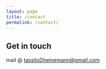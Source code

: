 ```yaml
---
layout: page
title: /contact
permalink: /contact/
---
```


## Get in touch

mail @ tassiloDheinemann@gmail.com